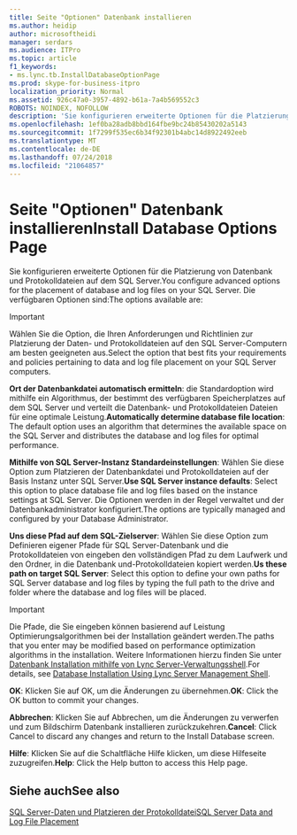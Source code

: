 ```yaml
---
title: Seite "Optionen" Datenbank installieren
ms.author: heidip
author: microsoftheidi
manager: serdars
ms.audience: ITPro
ms.topic: article
f1_keywords:
- ms.lync.tb.InstallDatabaseOptionPage
ms.prod: skype-for-business-itpro
localization_priority: Normal
ms.assetid: 926c47a0-3957-4892-b61a-7a4b569552c3
ROBOTS: NOINDEX, NOFOLLOW
description: 'Sie konfigurieren erweiterte Optionen für die Platzierung von Datenbank und Protokolldateien auf dem SQL Server. Die verfügbaren Optionen sind:'
ms.openlocfilehash: 1ef0ba28adb8bbd164fbe9bc24b85430202a5143
ms.sourcegitcommit: 1f7299f535ec6b34f92301b4abc14d8922492eeb
ms.translationtype: MT
ms.contentlocale: de-DE
ms.lasthandoff: 07/24/2018
ms.locfileid: "21064857"
---
```

# <a name="install-database-options-page"></a><span data-ttu-id="cb28b-104">Seite "Optionen" Datenbank installieren</span><span class="sxs-lookup"><span data-stu-id="cb28b-104">Install Database Options Page</span></span>
 
<span data-ttu-id="cb28b-105">Sie konfigurieren erweiterte Optionen für die Platzierung von Datenbank und Protokolldateien auf dem SQL Server.</span><span class="sxs-lookup"><span data-stu-id="cb28b-105">You configure advanced options for the placement of database and log files on your SQL Server.</span></span> <span data-ttu-id="cb28b-106">Die verfügbaren Optionen sind:</span><span class="sxs-lookup"><span data-stu-id="cb28b-106">The options available are:</span></span>
  
> [!IMPORTANT]
> <span data-ttu-id="cb28b-107">Wählen Sie die Option, die Ihren Anforderungen und Richtlinien zur Platzierung der Daten- und Protokolldateien auf den SQL Server-Computern am besten geeigneten aus.</span><span class="sxs-lookup"><span data-stu-id="cb28b-107">Select the option that best fits your requirements and policies pertaining to data and log file placement on your SQL Server computers.</span></span> 
  
 <span data-ttu-id="cb28b-108">**Ort der Datenbankdatei automatisch ermitteln**: die Standardoption wird mithilfe ein Algorithmus, der bestimmt des verfügbaren Speicherplatzes auf dem SQL Server und verteilt die Datenbank- und Protokolldateien Dateien für eine optimale Leistung.</span><span class="sxs-lookup"><span data-stu-id="cb28b-108">**Automatically determine database file location**: The default option uses an algorithm that determines the available space on the SQL Server and distributes the database and log files for optimal performance.</span></span>
  
 <span data-ttu-id="cb28b-109">**Mithilfe von SQL Server-Instanz Standardeinstellungen**: Wählen Sie diese Option zum Platzieren der Datenbankdatei und Protokolldateien auf der Basis Instanz unter SQL Server.</span><span class="sxs-lookup"><span data-stu-id="cb28b-109">**Use SQL Server instance defaults**: Select this option to place database file and log files based on the instance settings at SQL Server.</span></span> <span data-ttu-id="cb28b-110">Die Optionen werden in der Regel verwaltet und der Datenbankadministrator konfiguriert.</span><span class="sxs-lookup"><span data-stu-id="cb28b-110">The options are typically managed and configured by your Database Administrator.</span></span>
  
 <span data-ttu-id="cb28b-111">**Uns diese Pfad auf dem SQL-Zielserver**: Wählen Sie diese Option zum Definieren eigener Pfade für SQL Server-Datenbank und die Protokolldateien von eingeben den vollständigen Pfad zu dem Laufwerk und den Ordner, in die Datenbank und-Protokolldateien kopiert werden.</span><span class="sxs-lookup"><span data-stu-id="cb28b-111">**Us these path on target SQL Server**: Select this option to define your own paths for SQL Server database and log files by typing the full path to the drive and folder where the database and log files will be placed.</span></span>
  
> [!IMPORTANT]
> <span data-ttu-id="cb28b-112">Die Pfade, die Sie eingeben können basierend auf Leistung Optimierungsalgorithmen bei der Installation geändert werden.</span><span class="sxs-lookup"><span data-stu-id="cb28b-112">The paths that you enter may be modified based on performance optimization algorithms in the installation.</span></span> <span data-ttu-id="cb28b-113">Weitere Informationen hierzu finden Sie unter [Datenbank Installation mithilfe von Lync Server-Verwaltungsshell](http://technet.microsoft.com/library/c90a6449-4dd5-4b18-b21c-ea2c2a64dc3c.aspx).</span><span class="sxs-lookup"><span data-stu-id="cb28b-113">For details, see [Database Installation Using Lync Server Management Shell](http://technet.microsoft.com/library/c90a6449-4dd5-4b18-b21c-ea2c2a64dc3c.aspx).</span></span> 
  
 <span data-ttu-id="cb28b-114">**OK**: Klicken Sie auf OK, um die Änderungen zu übernehmen.</span><span class="sxs-lookup"><span data-stu-id="cb28b-114">**OK**: Click the OK button to commit your changes.</span></span>
  
 <span data-ttu-id="cb28b-115">**Abbrechen**: Klicken Sie auf Abbrechen, um die Änderungen zu verwerfen und zum Bildschirm Datenbank installieren zurückzukehren.</span><span class="sxs-lookup"><span data-stu-id="cb28b-115">**Cancel**: Click Cancel to discard any changes and return to the Install Database screen.</span></span>
  
 <span data-ttu-id="cb28b-116">**Hilfe**: Klicken Sie auf die Schaltfläche Hilfe klicken, um diese Hilfeseite zuzugreifen.</span><span class="sxs-lookup"><span data-stu-id="cb28b-116">**Help**: Click the Help button to access this Help page.</span></span>
  
## <a name="see-also"></a><span data-ttu-id="cb28b-117">Siehe auch</span><span class="sxs-lookup"><span data-stu-id="cb28b-117">See also</span></span>

[<span data-ttu-id="cb28b-118">SQL Server-Daten und Platzieren der Protokolldatei</span><span class="sxs-lookup"><span data-stu-id="cb28b-118">SQL Server Data and Log File Placement</span></span>](http://technet.microsoft.com/library/67aa525b-8aa3-474f-827e-8e1d4697f30f.aspx)